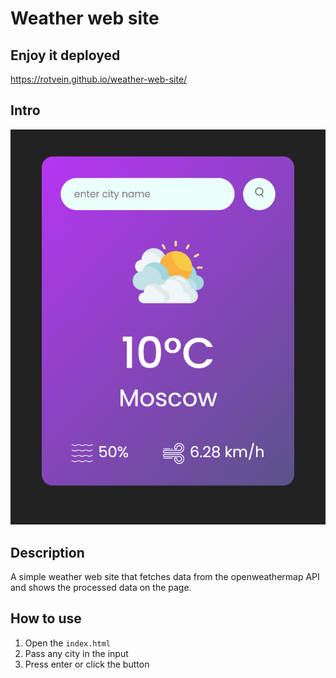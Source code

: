 # Weather web site
## Enjoy it deployed
https://rotvein.github.io/weather-web-site/
## Intro
<img src="./weather-intro.png" />

## Description
A simple weather web site that fetches data from the openweathermap API and shows the processed data on the page. 
## How to use
1. Open the `index.html` 
2. Pass any city in the input 
3. Press enter or click the button

